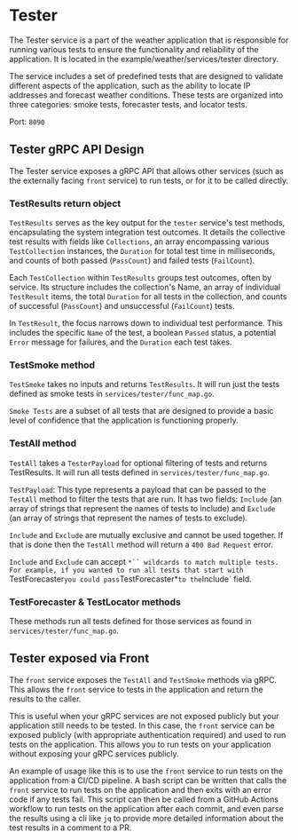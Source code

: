 # Tester

The Tester service is a part of the weather application that is responsible for running various 
tests to ensure the functionality and reliability of the application. It is located in the 
example/weather/services/tester directory.

The service includes a set of predefined tests that are designed to validate different aspects 
of the application, such as the ability to locate IP addresses and forecast weather conditions. 
These tests are organized into three categories: smoke tests, forecaster tests, and locator 
tests.

Port: `8090`

## Tester gRPC API Design

The Tester service exposes a gRPC API that allows other services (such as the externally facing 
`front` service) to run tests, or for it to be called directly.

### TestResults return object

`TestResults` serves as the key output for the `tester` service's test methods,
encapsulating the system integration test outcomes. It details the collective
test results with fields like `Collections`, an array encompassing various
`TestCollection` instances, the `Duration` for total test time in milliseconds,
and counts of both passed (`PassCount`) and failed tests (`FailCount`).

Each `TestCollection` within `TestResults` groups test outcomes, often by
service. Its structure includes the collection's Name, an array of individual
`TestResult` items, the total `Duration` for all tests in the collection, and
counts of successful (`PassCount`) and unsuccessful (`FailCount`) tests.

In `TestResult`, the focus narrows down to individual test performance. This
includes the specific `Name` of the test, a boolean `Passed` status, a potential
`Error` message for failures, and the `Duration` each test takes.

### TestSmoke method

`TestSmoke` takes no inputs and returns `TestResults`. It will run just the tests defined as smoke 
tests in `services/tester/func_map.go`.

`Smoke Tests` are a subset of all tests that are designed to provide a basic level of confidence 
that the application is functioning properly.

### TestAll method

`TestAll` takes a `TesterPayload` for optional filtering of tests and returns TestResults. It will 
run all tests defined in `services/tester/func_map.go`.

`TestPayload`: This type represents a payload that can be passed to the `TestAll` method to filter 
the tests that are run. It has two fields: `Include` (an array of strings that represent the names 
of tests to include) and `Exclude` (an array of strings that represent the names of tests to 
exclude).

`Include` and `Exclude` are mutually exclusive and cannot be used together. If that is done then
the `TestAll` method will return a `400 Bad Request` error.

`Include` and `Exclude` can accept `*`` wildcards to match multiple tests. For example, if you
wanted to run all tests that start with `TestForecaster` you could pass `TestForecaster*` to the
`Include` field.

### TestForecaster & TestLocator methods

These methods run all tests defined for those services as found in `services/tester/func_map.go`.

## Tester exposed via Front

The `front` service exposes the `TestAll` and `TestSmoke` methods via gRPC. This allows the `front` 
service to tests in the application and return the results to the caller. 

This is useful when your gRPC services are not exposed publicly but your application still needs to 
be tested. In this case, the `front` service can be exposed publicly (with appropriate 
authentication required) and used to run tests on the application. This allows you to run tests on 
your application without exposing your gRPC services publicly.

An example of usage like this is to use the `front` service to run tests on the application from a 
CI/CD pipeline. A bash script can be written that calls the `front` service to run tests on the 
application and then exits with an error code if any tests fail. This script can then be called 
from a GitHub Actions workflow to run tests on the application after each commit, and even parse 
the results using a cli like `jq` to provide more detailed information about the test results in a 
comment to a PR.